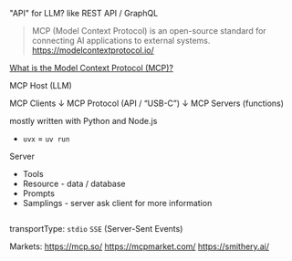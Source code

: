 "API" for LLM?
like REST API / GraphQL

> MCP (Model Context Protocol) is an open-source standard for connecting AI applications to external systems.
> https://modelcontextprotocol.io/

[What is the Model Context Protocol (MCP)?](https://modelcontextprotocol.io/docs/getting-started/intro)

MCP Host (LLM)

MCP Clients
↓
MCP Protocol (API / “USB-C”)
↓
MCP Servers (functions)

mostly written with Python and Node.js
- `uvx` = `uv run`

Server
- Tools
- Resource - data / database
- Prompts
- Samplings - server ask client for more information

```

```

transportType: `stdio` `SSE` (Server-Sent Events) 


Markets:
https://mcp.so/
https://mcpmarket.com/
https://smithery.ai/